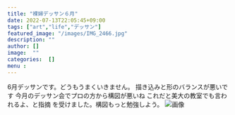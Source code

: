 ```yaml
---
title: "裸婦デッサン６月"
date: 2022-07-13T22:05:45+09:00
tags: ["art","life","デッサン"]
featured_image: "/images/IMG_2466.jpg"
description: ""
author: []
image:  ""
categories:  []
menu :
---
```

6月デッサンです。どうもうまくいきません。
描き込みと形のバランスが悪いです
今月のデッサン会でプロの方から構図が悪いね
これだと美大の教室でも言われるよ、と指摘
を受けました。構図もっと勉強しよう。
![画像](/images/IMG_2466.jpg)
